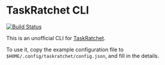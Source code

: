 # TaskRatchet CLI
[![Build Status](https://travis-ci.org/quantified-self-tools/taskratchet.svg?branch=master)](https://travis-ci.org/quantified-self-tools/taskratchet)

This is an unofficial CLI for [TaskRatchet](https://taskratchet.com).

To use it, copy the example configuration file to `$HOME/.config/taskratchet/config.json`, and fill in the details.
